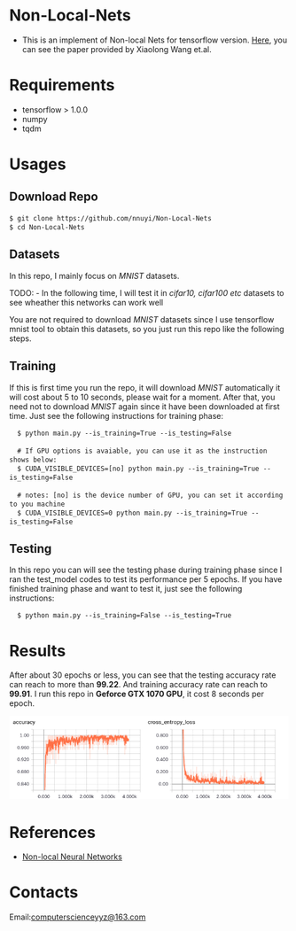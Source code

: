 # Non-Local-Nets
  - This is an implement of Non-local Nets for tensorflow version. [Here](https://arxiv.org/pdf/1711.07971.pdf), you can see the paper provided by Xiaolong Wang et.al.

# Requirements
  - tensorflow > 1.0.0
  - numpy
  - tqdm

# Usages
## Download Repo
    $ git clone https://github.com/nnuyi/Non-Local-Nets
    $ cd Non-Local-Nets

## Datasets
  In this repo, I mainly focus on *MNIST* datasets.
  
  TODO:
    - In the following time, I will test it in *cifar10, cifar100 etc* datasets to see wheather this networks can work well
  
  You are not required to download *MNIST* datasets since I use tensorflow mnist tool to obtain this datasets, so you just run this repo like the following steps.
  
## Training
  If this is first time you run the repo, it will download *MNIST* automatically it will cost about 5 to 10 seconds, please wait for a moment. After that, you need not to download *MNIST* again since it have been downloaded at first time. Just see the following instructions for training phase:
    
      $ python main.py --is_training=True --is_testing=False
      
      # If GPU options is avaiable, you can use it as the instruction shows below:
      $ CUDA_VISIBLE_DEVICES=[no] python main.py --is_training=True --is_testing=False
      
      # notes: [no] is the device number of GPU, you can set it according to you machine
      $ CUDA_VISIBLE_DEVICES=0 python main.py --is_training=True --is_testing=False
      
## Testing
  In this repo you can will see the testing phase during training phase since I ran the test_model codes to test its performance per 5 epochs.
  If you have finished training phase and want to test it, just see the following instructions:
  
      $ python main.py --is_training=False --is_testing=True
  
# Results
  After about 30 epochs or less, you can see that the testing accuracy rate can reach to more than **$99.22%$**. And training accuracy rate can reach to **$99.91%$**. I run this repo in **Geforce GTX 1070 GPU**, it cost 8 seconds per epoch.
  
  <p align='center'><img src='./figure/figure.png'/></p>
  
# References
  - [Non-local Neural Networks](https://arxiv.org/pdf/1711.07971.pdf)
  
# Contacts
  Email:computerscienceyyz@163.com
